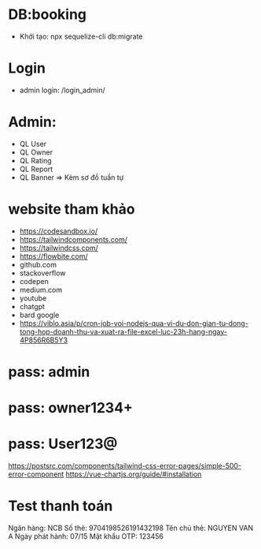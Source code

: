 # DB:booking
+ Khởi tạo: npx sequelize-cli db:migrate
# Login
+ admin login: /login_admin/
# Admin:
+ QL User
+ QL Owner
+ QL Rating
+ QL Report
+ QL Banner
=> Kèm sơ đồ tuần tự 

# website tham khảo
+ https://codesandbox.io/
+ https://tailwindcomponents.com/
+ https://tailwindcss.com/
+ https://flowbite.com/
+ github.com
+ stackoverflow
+ codepen
+ medium.com
+ youtube
+ chatgpt
+ bard google
+ https://viblo.asia/p/cron-job-voi-nodejs-qua-vi-du-don-gian-tu-dong-tong-hop-doanh-thu-va-xuat-ra-file-excel-luc-23h-hang-ngay-4P856R6B5Y3

# pass: admin
# pass: owner1234+
# pass: User123@

https://postsrc.com/components/tailwind-css-error-pages/simple-500-error-component
https://vue-chartjs.org/guide/#installation
# Test thanh toán
Ngân hàng: NCB
Số thẻ: 9704198526191432198
Tên chủ thẻ: NGUYEN VAN A
Ngày phát hành: 07/15
Mật khẩu OTP: 123456


           